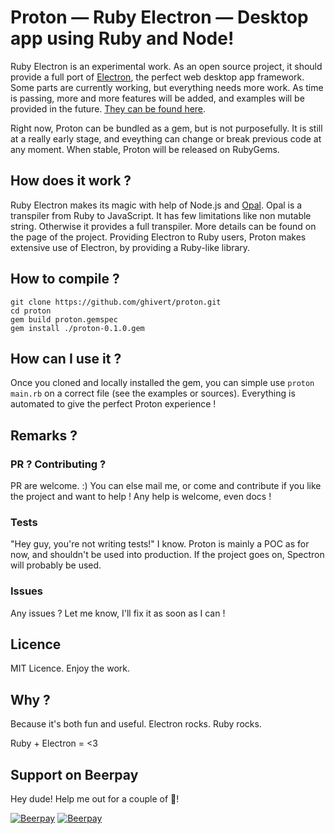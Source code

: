 # Proton — Ruby Electron — Desktop app using Ruby and Node!

Ruby Electron is an experimental work. As an open source project, it should provide a full port of [Electron](https://electronjs.org), the perfect web desktop app framework. Some parts are currently working, but everything needs more work. As time is passing, more and more features will be added, and examples will be provided in the future. [They can be found here](https://github.com/ghivert/proton-sample-apps).

Right now, Proton can be bundled as a gem, but is not purposefully. It is still at a really early stage, and eveything can change or break previous code at any moment. When stable, Proton will be released on RubyGems.

## How does it work ?

Ruby Electron makes its magic with help of Node.js and [Opal](http://opalrb.com). Opal is a transpiler from Ruby to JavaScript. It has few limitations like non mutable string. Otherwise it provides a full transpiler. More details can be found on the page of the project.
Providing Electron to Ruby users, Proton makes extensive use of Electron, by providing a Ruby-like library.

## How to compile ?

```
git clone https://github.com/ghivert/proton.git
cd proton
gem build proton.gemspec
gem install ./proton-0.1.0.gem
```

## How can I use it ?

Once you cloned and locally installed the gem, you can simple use `proton main.rb` on a correct file (see the examples or sources). Everything is automated to give the perfect Proton experience !

## Remarks ?
### PR ? Contributing ?
PR are welcome. :) You can else mail me, or come and contribute if you like the project and want to help ! Any help is welcome, even docs !

### Tests
"Hey guy, you're not writing tests!" I know. Proton is mainly a POC as for now, and shouldn't be used into production. If the project goes on, Spectron will probably be used.

### Issues
Any issues ? Let me know, I'll fix it as soon as I can !

## Licence

MIT Licence. Enjoy the work.

## Why ?

Because it's both fun and useful. Electron rocks. Ruby rocks.

Ruby + Electron = <3

## Support on Beerpay
Hey dude! Help me out for a couple of :beers:!

[![Beerpay](https://beerpay.io/ghivert/proton/badge.svg?style=beer-square)](https://beerpay.io/ghivert/proton)  [![Beerpay](https://beerpay.io/ghivert/proton/make-wish.svg?style=flat-square)](https://beerpay.io/ghivert/proton?focus=wish)

